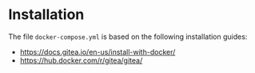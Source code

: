 # Installation

The file `docker-compose.yml` is based on the following
installation guides:

- https://docs.gitea.io/en-us/install-with-docker/
- https://hub.docker.com/r/gitea/gitea/

